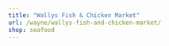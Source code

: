 ```yaml
---
title: "Wallys Fish & Chicken Market"
url: /wayne/wallys-fish-and-chicken-market/
shop: seafood
---
```

